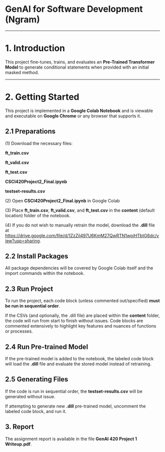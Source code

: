 # GenAI for Software Development (Ngram)

---

# **1. Introduction**  
This project fine-tunes, trains, and evaluates an **Pre-Trained Transformer Model** to generate conditional statements when provided with an initial masked method.  

---

# **2. Getting Started**  

This project is implemented in a **Google Colab Notebook** and is viewable and executable on **Google Chrome** or any browser that supports it.  

## **2.1 Preparations**  

(1) Download the necessary files:


**ft_train.csv**


**ft_valid.csv**


**ft_test.csv**


**CSCI420Project2_Final.ipynb** 


**testset-results.csv**

(2) Open **CSCI420Project2_Final.ipynb** in Google Colab

(3) Place **ft_train.csv**, **ft_valid.csv**, and **ft_test.csv** in the **content** (default location) folder of the notebook.

(4) If you do not wish to manually retrain the model, download the **.dill** file at https://drive.google.com/file/d/1ZzZil497U6KmM27QwRTN1wpiHTbtG6dc/view?usp=sharing.

## **2.2 Install Packages**

All package dependencies will be covered by Google Colab itself and the import commands within the notebook.

## **2.3 Run Project**

To run the project, each code block (unless commented out/specified) **must be run in sequential order**. 


If the CSVs (and optionally, the .dill file) are placed within the **content** folder, the code will run from start to finish without issues. Code blocks are commented extensively to highlight key features and nuances of functions or processes.

## **2.4 Run Pre-trained Model**

If the pre-trained model is added to the notebook, the labeled code block will load the **.dill** file and evaluate the stored model instead of retraining.

## **2.5 Generating Files**

If the code is run in sequential order, the **testset-results.csv** will be generated without issue.


If attempting to generate new **.dill** pre-trained model, uncomment the labeled code block, and run it.

## 3. Report

The assignment report is available in the file **GenAI 420 Project 1 Writeup.pdf**.
